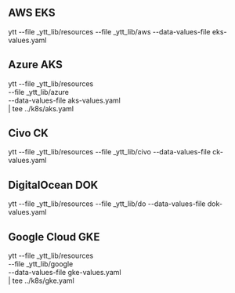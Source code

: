 ## AWS EKS

ytt --file _ytt_lib/resources --file _ytt_lib/aws --data-values-file eks-values.yaml

## Azure AKS

ytt --file _ytt_lib/resources \
    --file _ytt_lib/azure \
    --data-values-file aks-values.yaml \
    | tee ../k8s/aks.yaml

## Civo CK

ytt --file _ytt_lib/resources --file _ytt_lib/civo --data-values-file ck-values.yaml

## DigitalOcean DOK

ytt --file _ytt_lib/resources --file _ytt_lib/do --data-values-file dok-values.yaml

## Google Cloud GKE

ytt --file _ytt_lib/resources \
    --file _ytt_lib/google \
    --data-values-file gke-values.yaml \
    | tee ../k8s/gke.yaml
